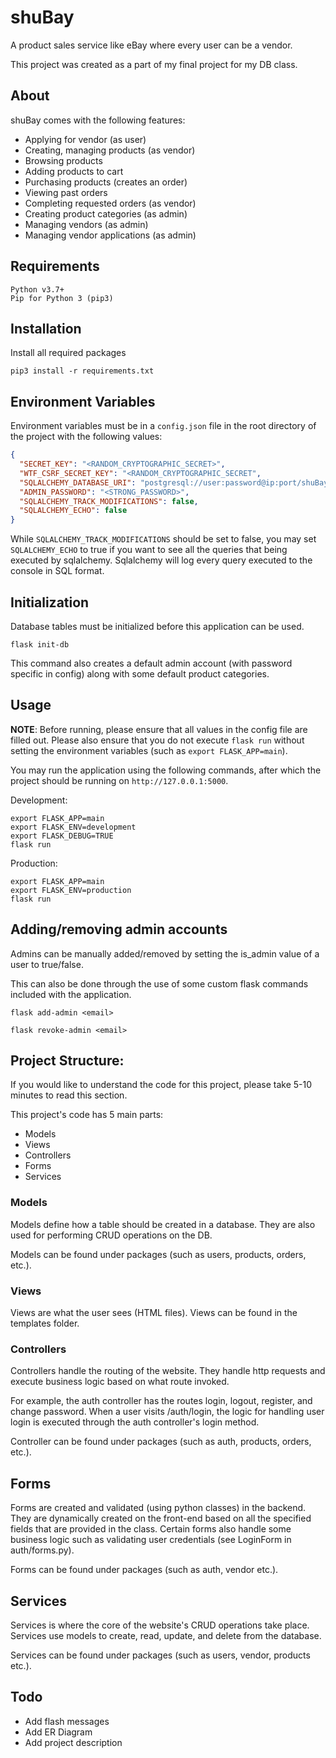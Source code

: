 # shuBay

A product sales service like eBay where every user can be a vendor.

This project was created as a part of my final project for my DB class.

## About

shuBay comes with the following features:

- Applying for vendor (as user)
- Creating, managing products (as vendor)
- Browsing products
- Adding products to cart
- Purchasing products (creates an order)
- Viewing past orders
- Completing requested orders (as vendor)
- Creating product categories (as admin)
- Managing vendors (as admin)
- Managing vendor applications (as admin)

## Requirements

```
Python v3.7+
Pip for Python 3 (pip3)
```

## Installation

Install all required packages

```
pip3 install -r requirements.txt
```

## Environment Variables

Environment variables must be in a `config.json` file in the root directory of the project with the following values:

```json
{
  "SECRET_KEY": "<RANDOM_CRYPTOGRAPHIC_SECRET>",
  "WTF_CSRF_SECRET_KEY": "<RANDOM_CRYPTOGRAPHIC_SECRET",
  "SQLALCHEMY_DATABASE_URI": "postgresql://user:password@ip:port/shuBay",
  "ADMIN_PASSWORD": "<STRONG_PASSWORD>",
  "SQLALCHEMY_TRACK_MODIFICATIONS": false,
  "SQLALCHEMY_ECHO": false
}
```

While `SQLALCHEMY_TRACK_MODIFICATIONS` should be set to false, you may set `SQLALCHEMY_ECHO` to true if you want to 
see all the queries that being executed by sqlalchemy. Sqlalchemy will log every query executed to the console in SQL
format.

## Initialization

Database tables must be initialized before this application can be used.

```
flask init-db
```

This command also creates a default admin account (with password specific in config) along with some default product
categories.

## Usage

**NOTE**: Before running, please ensure that all values in the config file are filled out. 
Please also ensure that you do not execute `flask run` without setting the environment variables 
(such as `export FLASK_APP=main`).

You may run the application using the following commands, after which the project should be running on 
`http://127.0.0.1:5000`.

Development:

```
export FLASK_APP=main
export FLASK_ENV=development
export FLASK_DEBUG=TRUE
flask run
```

Production:

```
export FLASK_APP=main
export FLASK_ENV=production
flask run
```

## Adding/removing admin accounts

Admins can be manually added/removed by setting the is_admin value of a user to true/false.

This can also be done through the use of some custom flask commands included with the application.

`flask add-admin <email>`

`flask revoke-admin <email>`

## Project Structure:

If you would like to understand the code for this project, please take 5-10 minutes to read this section.

This project's code has 5 main parts:

- Models
- Views
- Controllers
- Forms
- Services

### Models

Models define how a table should be created in a database. They are also used for performing CRUD operations on the DB.

Models can be found under packages (such as users, products, orders, etc.).

### Views

Views are what the user sees (HTML files). Views can be found in the templates folder.

### Controllers

Controllers handle the routing of the website. They handle http requests and execute business logic based on what route
invoked. 

For example, the auth controller has the routes login, logout, register, and change password. 
When a user visits /auth/login, the logic for handling user login is executed through the auth controller's login method.

Controller can be found under packages (such as auth, products, orders, etc.).

## Forms

Forms are created and validated (using python classes) in the backend. They are dynamically created on the front-end
based on all the specified fields that are provided in the class. Certain forms also handle some business logic
such as validating user credentials (see LoginForm in auth/forms.py).

Forms can be found under packages (such as auth, vendor etc.).

## Services

Services is where the core of the website's CRUD operations take place. Services use models to create, read, update, and
delete from the database. 

Services can be found under packages (such as users, vendor, products etc.).

## Todo

- Add flash messages
- Add ER Diagram
- Add project description